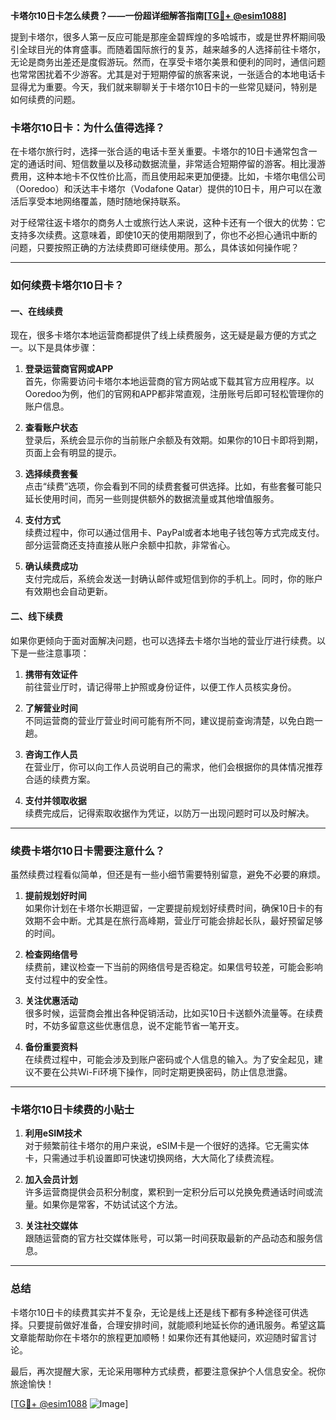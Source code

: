 **卡塔尔10日卡怎么续费？——一份超详细解答指南[[TG💪+ @esim1088](https://t.me/s/esim1088)]**

提到卡塔尔，很多人第一反应可能是那座金碧辉煌的多哈城市，或是世界杯期间吸引全球目光的体育盛事。而随着国际旅行的复苏，越来越多的人选择前往卡塔尔，无论是商务出差还是度假游玩。然而，在享受卡塔尔美景和便利的同时，通信问题也常常困扰着不少游客。尤其是对于短期停留的旅客来说，一张适合的本地电话卡显得尤为重要。今天，我们就来聊聊关于卡塔尔10日卡的一些常见疑问，特别是如何续费的问题。

### 卡塔尔10日卡：为什么值得选择？

在卡塔尔旅行时，选择一张合适的电话卡至关重要。卡塔尔的10日卡通常包含一定的通话时间、短信数量以及移动数据流量，非常适合短期停留的游客。相比漫游费用，这种本地卡不仅性价比高，而且使用起来更加便捷。比如，卡塔尔电信公司（Ooredoo）和沃达丰卡塔尔（Vodafone Qatar）提供的10日卡，用户可以在激活后享受本地网络覆盖，随时随地保持联系。

对于经常往返卡塔尔的商务人士或旅行达人来说，这种卡还有一个很大的优势：它支持多次续费。这意味着，即使10天的使用期限到了，你也不必担心通讯中断的问题，只要按照正确的方法续费即可继续使用。那么，具体该如何操作呢？

---

### 如何续费卡塔尔10日卡？

#### 一、在线续费

现在，很多卡塔尔本地运营商都提供了线上续费服务，这无疑是最方便的方式之一。以下是具体步骤：

1. **登录运营商官网或APP**  
   首先，你需要访问卡塔尔本地运营商的官方网站或下载其官方应用程序。以Ooredoo为例，他们的官网和APP都非常直观，注册账号后即可轻松管理你的账户信息。

2. **查看账户状态**  
   登录后，系统会显示你的当前账户余额及有效期。如果你的10日卡即将到期，页面上会有明显的提示。

3. **选择续费套餐**  
   点击“续费”选项，你会看到不同的续费套餐可供选择。比如，有些套餐可能只延长使用时间，而另一些则提供额外的数据流量或其他增值服务。

4. **支付方式**  
   续费过程中，你可以通过信用卡、PayPal或者本地电子钱包等方式完成支付。部分运营商还支持直接从账户余额中扣款，非常省心。

5. **确认续费成功**  
   支付完成后，系统会发送一封确认邮件或短信到你的手机上。同时，你的账户有效期也会自动更新。

#### 二、线下续费

如果你更倾向于面对面解决问题，也可以选择去卡塔尔当地的营业厅进行续费。以下是一些注意事项：

1. **携带有效证件**  
   前往营业厅时，请记得带上护照或身份证件，以便工作人员核实身份。

2. **了解营业时间**  
   不同运营商的营业厅营业时间可能有所不同，建议提前查询清楚，以免白跑一趟。

3. **咨询工作人员**  
   在营业厅，你可以向工作人员说明自己的需求，他们会根据你的具体情况推荐合适的续费方案。

4. **支付并领取收据**  
   续费完成后，记得索取收据作为凭证，以防万一出现问题时可以及时解决。

---

### 续费卡塔尔10日卡需要注意什么？

虽然续费过程看似简单，但还是有一些小细节需要特别留意，避免不必要的麻烦。

1. **提前规划好时间**  
   如果你计划在卡塔尔长期逗留，一定要提前规划好续费时间，确保10日卡的有效期不会中断。尤其是在旅行高峰期，营业厅可能会排起长队，最好预留足够的时间。

2. **检查网络信号**  
   续费前，建议检查一下当前的网络信号是否稳定。如果信号较差，可能会影响支付过程中的安全性。

3. **关注优惠活动**  
   很多时候，运营商会推出各种促销活动，比如买10日卡送额外流量等。在续费时，不妨多留意这些优惠信息，说不定能节省一笔开支。

4. **备份重要资料**  
   在续费过程中，可能会涉及到账户密码或个人信息的输入。为了安全起见，建议不要在公共Wi-Fi环境下操作，同时定期更换密码，防止信息泄露。

---

### 卡塔尔10日卡续费的小贴士

1. **利用eSIM技术**  
   对于频繁前往卡塔尔的用户来说，eSIM卡是一个很好的选择。它无需实体卡，只需通过手机设置即可快速切换网络，大大简化了续费流程。

2. **加入会员计划**  
   许多运营商提供会员积分制度，累积到一定积分后可以兑换免费通话时间或流量。如果你是常客，不妨试试这个方法。

3. **关注社交媒体**  
   跟随运营商的官方社交媒体账号，可以第一时间获取最新的产品动态和服务信息。

---

### 总结

卡塔尔10日卡的续费其实并不复杂，无论是线上还是线下都有多种途径可供选择。只要提前做好准备，合理安排时间，就能顺利地延长你的通讯服务。希望这篇文章能帮助你在卡塔尔的旅程更加顺畅！如果你还有其他疑问，欢迎随时留言讨论。

最后，再次提醒大家，无论采用哪种方式续费，都要注意保护个人信息安全。祝你旅途愉快！

[[TG💪+ @esim1088](https://t.me/s/esim1088) ![Image](https://i.postimg.cc/4NQfJmqS/Snipaste-2025-05-13-00-14-12.png)]